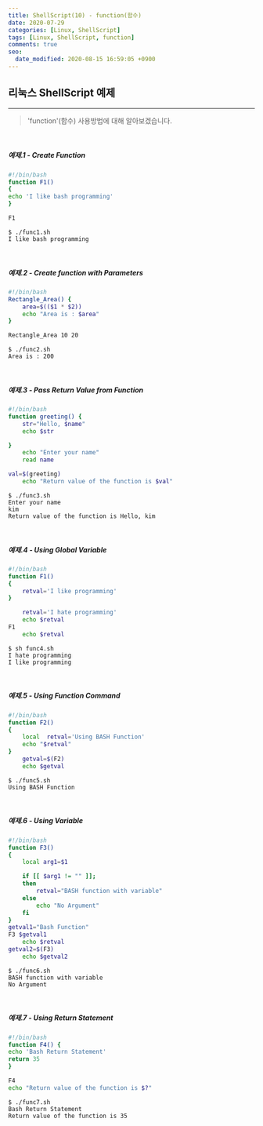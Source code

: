 ```yaml
---
title: ShellScript(10) - function(함수)
date: 2020-07-29
categories: [Linux, ShellScript]
tags: [Linux, ShellScript, function]
comments: true
seo:
  date_modified: 2020-08-15 16:59:05 +0900
---
```


## 리눅스 ShellScript 예제
---

> 'function'(함수) 사용방법에 대해 알아보겠습니다.

<br>

##### 예제.1 - Create Function

``` bash
#!/bin/bash
function F1()
{
echo 'I like bash programming'
}

F1
```
```
$ ./func1.sh
I like bash programming
```

<br>

##### 예제.2 - Create function with Parameters

``` bash
#!/bin/bash
Rectangle_Area() {
    area=$(($1 * $2))
    echo "Area is : $area"
}

Rectangle_Area 10 20
```
```
$ ./func2.sh
Area is : 200
```
<br>

##### 예제.3 - Pass Return Value from Function

``` bash
#!/bin/bash
function greeting() {
    str="Hello, $name"
    echo $str

}
    echo "Enter your name"
    read name

val=$(greeting)
    echo "Return value of the function is $val"
```
```
$ ./func3.sh
Enter your name
kim
Return value of the function is Hello, kim
```
<br>

##### 예제.4 - Using Global Variable

``` bash
#!/bin/bash
function F1()
{
    retval='I like programming'
}

    retval='I hate programming'
    echo $retval
F1
    echo $retval
```
```
$ sh func4.sh
I hate programming
I like programming
```
<br>

##### 예제.5 - Using Function Command

``` bash
#!/bin/bash
function F2()
{
    local  retval='Using BASH Function'
    echo "$retval"
}
    getval=$(F2)  
    echo $getval
```
```
$ ./func5.sh
Using BASH Function
```
<br>

##### 예제.6 - Using Variable

``` bash
#!/bin/bash
function F3()
{
    local arg1=$1

    if [[ $arg1 != "" ]];
    then
        retval="BASH function with variable"
    else
        echo "No Argument"
    fi
}
getval1="Bash Function"
F3 $getval1
    echo $retval
getval2=$(F3)
    echo $getval2
```
```
$ ./func6.sh
BASH function with variable
No Argument
```
<br>

##### 예제.7 - Using Return Statement

``` bash
#!/bin/bash
function F4() {
echo 'Bash Return Statement'
return 35
}

F4
echo "Return value of the function is $?"
```
```
$ ./func7.sh
Bash Return Statement
Return value of the function is 35
```
